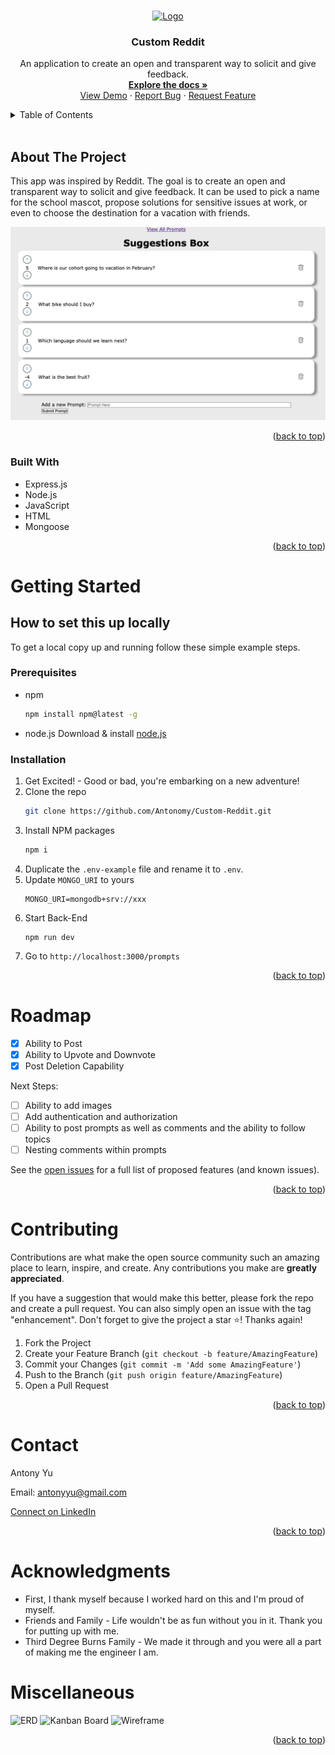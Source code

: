 <a name="readme-top"></a>

<br />
<div align="center">
  <a href="https://github.com/Antonomy/Custom-Reddit">
    <img src="https://avatars.githubusercontent.com/u/24372514?v=4" alt="Logo" width="80" height="80">
  </a>

<h3 align="center">Custom Reddit</h3>

  <p align="center">
    An application to create an open and transparent way to solicit and give feedback.
    <br />
    <a href="https://github.com/Antonomy/Custom-Reddit"><strong>Explore the docs »</strong></a>
    <br />
    <a href="https://github.com/Antonomy/Custom-Reddit">View Demo</a>
    ·
    <a href="https://github.com/Antonomy/Custom-Reddit/issues">Report Bug</a>
    ·
    <a href="https://github.com/Antonomy/Custom-Reddit/issues">Request Feature</a>
  </p>
</div>
<details>
  <summary>Table of Contents</summary>
  <ol>
    <li>
      <a href="#about-the-project">About The Project</a>
      <ul>
        <li><a href="#built-with">Built With</a></li>
      </ul>
    </li>
    <li>
      <a href="#getting-started">Getting Started</a>
      <ul>
        <li><a href="#prerequisites">Prerequisites</a></li>
        <li><a href="#installation">Installation</a></li>
      </ul>
    </li>
    <li><a href="#roadmap">Roadmap</a></li>
    <li><a href="#contributing">Contributing</a></li>
    <li><a href="#contact">Contact</a></li>
    <li><a href="#acknowledgments">Acknowledgments</a></li>
  </ol>
</details>
<br />

## About The Project
This app was inspired by Reddit. The goal is to create an open and transparent way to solicit and give feedback. It can be used to pick a name for the school mascot, propose solutions for sensitive issues at work, or even to choose the destination for a vacation with friends.

![Custom Reddit Screen Shot](./public/images/app_image.png)

<p align="right">(<a href="#readme-top">back to top</a>)</p>

### Built With

* Express.js
* Node.js
* JavaScript
* HTML
* Mongoose


<p align="right">(<a href="#readme-top">back to top</a>)</p>


# Getting Started

## How to set this up locally
To get a local copy up and running follow these simple example steps.

### Prerequisites


* npm
  ```sh
  npm install npm@latest -g
  ```
* node.js
    Download & install [node.js](https://nodejs.org/en/)

### Installation

1. Get Excited! - Good or bad, you're embarking on a new adventure!
2. Clone the repo
   ```sh
   git clone https://github.com/Antonomy/Custom-Reddit.git
   ```
3. Install NPM packages
   ```sh
   npm i
   ```
4. Duplicate the `.env-example` file and rename it to `.env`. 
5. Update `MONGO_URI` to yours
    ```
    MONGO_URI=mongodb+srv://xxx
    ```
6. Start Back-End
   ```
   npm run dev
   ```
7. Go to `http://localhost:3000/prompts`


<p align="right">(<a href="#readme-top">back to top</a>)</p>

# Roadmap

- [x] Ability to Post
- [x] Ability to Upvote and Downvote
- [x] Post Deletion Capability

Next Steps:
- [ ] Ability to add images
- [ ] Add authentication and authorization
- [ ] Ability to post prompts as well as comments and the ability to follow topics
- [ ] Nesting comments within prompts

See the [open issues](https://github.com/Antonomy/Custom-Reddit/issues) for a full list of proposed features (and known issues).

<p align="right">(<a href="#readme-top">back to top</a>)</p>


# Contributing

Contributions are what make the open source community such an amazing place to learn, inspire, and create. Any contributions you make are **greatly appreciated**.

If you have a suggestion that would make this better, please fork the repo and create a pull request. You can also simply open an issue with the tag "enhancement".
Don't forget to give the project a star ⭐! Thanks again!

1. Fork the Project
2. Create your Feature Branch (`git checkout -b feature/AmazingFeature`)
3. Commit your Changes (`git commit -m 'Add some AmazingFeature'`)
4. Push to the Branch (`git push origin feature/AmazingFeature`)
5. Open a Pull Request

<p align="right">(<a href="#readme-top">back to top</a>)</p>


# Contact

Antony Yu

Email: antonyyu@gmail.com

[Connect on LinkedIn](https://www.linkedin.com/in/antonyyu/)

<p align="right">(<a href="#readme-top">back to top</a>)</p>


# Acknowledgments

* First, I thank myself because I worked hard on this and I'm proud of myself.
* Friends and Family - Life wouldn't be as fun without you in it. Thank you for putting up with me.
* Third Degree Burns Family - We made it through and you were all a part of making me the engineer I am.

# Miscellaneous
![ERD](/public/images/ERD.png)
![Kanban Board](/public/images/KanbanBoard.png)
![Wireframe](/public/images/Wireframe.png)

<p align="right">(<a href="#readme-top">back to top</a>)</p>
